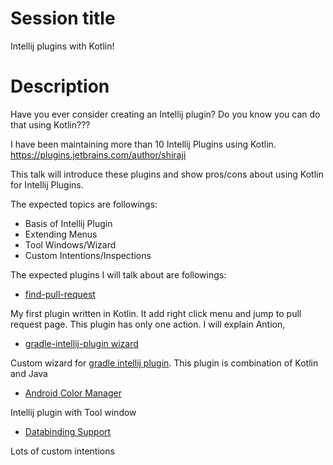 # Session title

Intellij plugins with Kotlin!

# Description

Have you ever consider creating an Intellij plugin? Do you know you can do that using Kotlin???

I have been maintaining more than 10 Intellij Plugins using Kotlin. https://plugins.jetbrains.com/author/shiraji

This talk will introduce these plugins and show pros/cons about using Kotlin for Intellij Plugins.

The expected topics are followings:

* Basis of Intellij Plugin
* Extending Menus
* Tool Windows/Wizard
* Custom Intentions/Inspections


The expected plugins I will talk about are followings:

* [find-pull-request](https://github.com/shiraji/find-pull-request)

My first plugin written in Kotlin. It add right click menu and jump to pull request page. This plugin has only one action. I will explain Antion, 

* [gradle-intellij-plugin wizard](https://github.com/shiraji/intellij-plugin-with-gradle-wizard)

Custom wizard for [gradle intellij plugin](https://github.com/JetBrains/gradle-intellij-plugin). This plugin is combination of Kotlin and Java

* [Android Color Manager]( https://github.com/shiraji/color-manager )

Intellij plugin with Tool window

* [Databinding Support]( https://github.com/shiraji/databinding-support )

Lots of custom intentions
